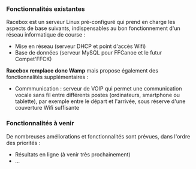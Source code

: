 ### Fonctionnalités existantes
Racebox est un serveur Linux pré-configuré qui prend en charge les aspects de base suivants, indispensables au bon fonctionnement d'un réseau informatique de course :

* Mise en réseau (serveur DHCP et point d'accès Wifi)
* Base de données (serveur MySQL pour FFCanoe et le futur Compet'FFCK)

**Racebox remplace donc Wamp** mais propose également des fonctionnalités supplémentaires :

* Commmunication : serveur de VOIP qui permet une communication vocale sans fil entre différents postes (ordinateurs, smartphone ou tablette), par exemple entre le départ et l'arrivée, sous réserve d'une couverture Wifi suffisante

### Fonctionnalités à venir
De nombreuses améliorations et fonctionnalités sont prévues, dans l'ordre des priorités :
* Résultats en ligne (à venir très prochainement)
* ...
